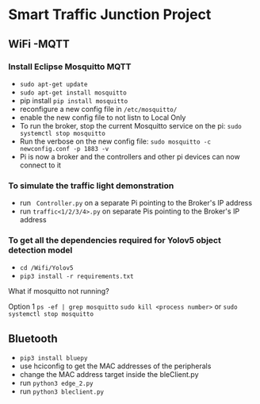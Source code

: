 # Smart Traffic Junction Project

## WiFi -MQTT
### Install Eclipse Mosquitto MQTT
- `sudo apt-get update`
- `sudo apt-get install mosquitto`
- pip install ``` pip install mosquitto ```
- reconfigure a new config file in ``` /etc/mosquitto/ ```
- enable the new config file to not listn to Local Only
- To run the broker, stop the current Mosquitto service on the pi: ``` sudo systemctl stop mosquitto ```
- Run the verbose on the new config file: ``` sudo mosquitto -c newconfig.conf -p 1883 -v ```
- Pi is now a broker and the controllers and other pi devices can now connect to it

### To simulate the traffic light demonstration
- run ``` Controller.py``` on a separate Pi pointing to the Broker's IP address
- run ``` traffic<1/2/3/4>.py ``` on separate Pis pointing to the Broker's IP address

### To get all the dependencies required for Yolov5 object detection model
- `cd /Wifi/Yolov5` 
- `pip3 install -r requirements.txt` 

What if mosquitto not running?

Option 1 
`ps -ef | grep mosquitto` 
`sudo kill <process number>`
or 
`sudo systemctl stop mosquitto`

## Bluetooth
- `pip3 install bluepy`
- use hciconfig to get the MAC addresses of the peripherals
- change the MAC address target inside the bleClient.py
- run `python3 edge_2.py`
- run `python3 bleclient.py`
